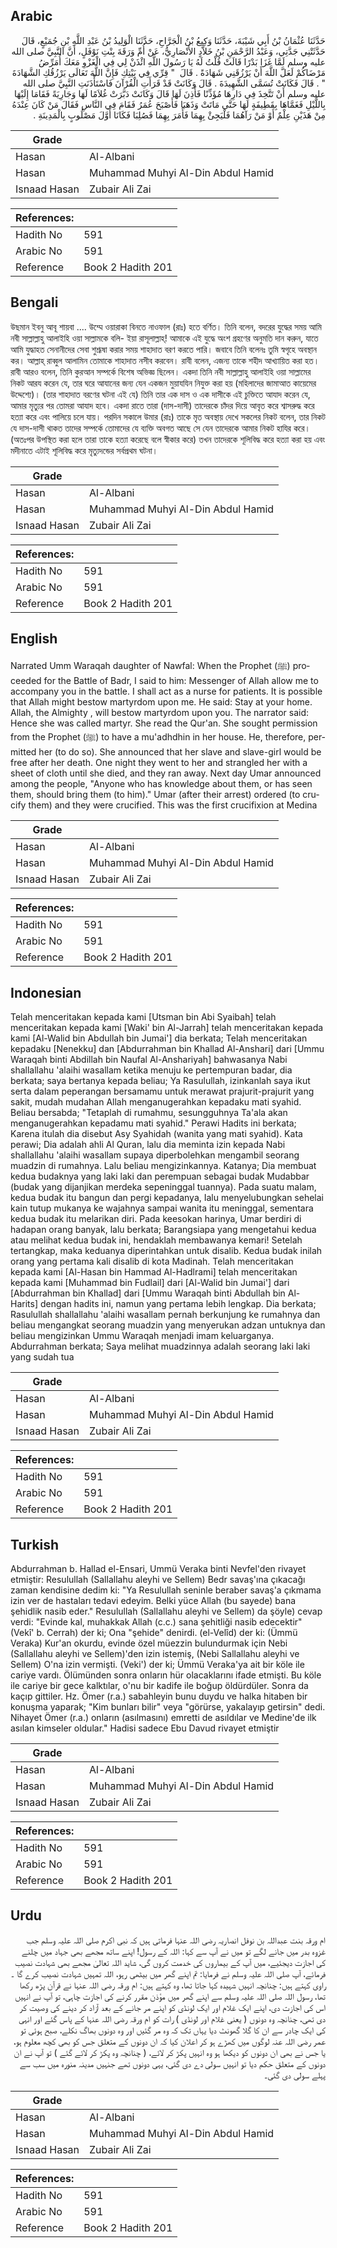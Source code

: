 ## Arabic


<div dir="rtl" lang="ar" style={{fontSize:'larger',backgroundColor:'#f8f9fa',padding:20}}>
حَدَّثَنَا عُثْمَانُ بْنُ أَبِي شَيْبَةَ، حَدَّثَنَا وَكِيعُ بْنُ الْجَرَّاحِ، حَدَّثَنَا الْوَلِيدُ بْنُ عَبْدِ اللَّهِ بْنِ جُمَيْعٍ، قَالَ حَدَّثَتْنِي جَدَّتِي، وَعَبْدُ الرَّحْمَنِ بْنُ خَلاَّدٍ الأَنْصَارِيُّ، عَنْ أُمِّ وَرَقَةَ بِنْتِ نَوْفَلٍ، أَنَّ النَّبِيَّ صلى الله عليه وسلم لَمَّا غَزَا بَدْرًا قَالَتْ قُلْتُ لَهُ يَا رَسُولَ اللَّهِ ائْذَنْ لِي فِي الْغَزْوِ مَعَكَ أُمَرِّضُ مَرْضَاكُمْ لَعَلَّ اللَّهَ أَنْ يَرْزُقَنِي شَهَادَةً ‏.‏ قَالَ ‏ "‏ قِرِّي فِي بَيْتِكِ فَإِنَّ اللَّهَ تَعَالَى يَرْزُقُكِ الشَّهَادَةَ ‏"‏ ‏.‏ قَالَ فَكَانَتْ تُسَمَّى الشَّهِيدَةَ ‏.‏ قَالَ وَكَانَتْ قَدْ قَرَأَتِ الْقُرْآنَ فَاسْتَأْذَنَتِ النَّبِيَّ صلى الله عليه وسلم أَنْ تَتَّخِذَ فِي دَارِهَا مُؤَذِّنًا فَأَذِنَ لَهَا قَالَ وَكَانَتْ دَبَّرَتْ غُلاَمًا لَهَا وَجَارِيَةً فَقَامَا إِلَيْهَا بِاللَّيْلِ فَغَمَّاهَا بِقَطِيفَةٍ لَهَا حَتَّى مَاتَتْ وَذَهَبَا فَأَصْبَحَ عُمَرُ فَقَامَ فِي النَّاسِ فَقَالَ مَنْ كَانَ عِنْدَهُ مِنْ هَذَيْنِ عِلْمٌ أَوْ مَنْ رَآهُمَا فَلْيَجِئْ بِهِمَا فَأَمَرَ بِهِمَا فَصُلِبَا فَكَانَا أَوَّلَ مَصْلُوبٍ بِالْمَدِينَةِ ‏.‏
</div>
<div style={{backgroundColor:'#f8f9fa',padding:20, marginBottom: 10}}><table> <thead> <tr> <th>Grade</th> <th></th> </tr> </thead> <tbody> <tr><td>Hasan</td><td>Al-Albani</td></tr><tr><td>Hasan</td><td>Muhammad Muhyi Al-Din Abdul Hamid</td></tr><tr><td>Isnaad Hasan</td><td>Zubair Ali Zai</td></tr></tbody></table><table> <thead> <tr> <th>References:</th> <th></th> </tr> </thead> <tbody><tr><td>Hadith No</td><td>591</td></tr><tr><td>Arabic No</td><td>591</td></tr><tr><td>Reference</td><td>Book 2 Hadith 201</td></tr></tbody></table></div>

## Bengali


<div dir="ltr" lang="bn" style={{fontSize:'larger',backgroundColor:'#f8f9fa',padding:20}}>
উছমান ইবনু আবূ শায়বা .... উম্মে ওয়ারাকা বিনতে নাওফাল (রাঃ) হতে বর্ণিত। তিনি বলেন, বদরের যুদ্ধের সময় আমি নবী সাল্লাল্লাহু আলাইহি ওয়া সাল্লামকে বলি- ইয়া রাসূলাল্লাহ্! আমাকে এই যুদ্ধে অংশ গ্রহণের অনুমতি দান করুন, যাতে আমি যুদ্ধাহত সেনানীদের সেবা শুশ্রূষা করার সময় শাহাদাত বরণ করতে পারি। জবাবে তিনি বলেনঃ তুমি স্বগৃহে অবস্থান কর। আল্লাহ্ রাব্বুল আলামিন তোমাকে শাহাদাত নসীব করবেন। রাবী বলেন, এজন্য তাকে শহীদ আখ্যায়িত করা হত। রাবী আরও বলেন, তিনি কুরআন সম্পর্কে বিশেষ অভিজ্ঞ ছিলেন। একদা তিনি নবী সাল্লাল্লাহু আলাইহি ওয়া সাল্লামের নিকট আরয করেন যে, তার ঘরে আযানের জন্য যেন একজন মুয়াযযিন নিযুক্ত করা হয় (মহিলাদের জামাআত কায়েমের উদ্দেশ্যে)। (তার শাহাদাত বরণের ঘটনা এই যে) তিনি তার এক দাস ও এক দাসীকে এই চুক্তিতে আযাদ করেন যে, আমার মৃত্যুর পর তোমরা আযাদ হবে। একদা রাতে তারা (দাস-দাসী) তাদেরকে চাঁদর দিয়ে আবৃত করে শ্বাসরুদ্ধ করে হত্যা করে এবং পালিয়ে চলে যায়। পরদিন সকালে উমার (রাঃ) তাকে মৃত অবস্থায় দেখে সকলের নিকট বলেন, তার নিকট যে দাস-দাসী থাকত তাদের সম্পর্কে তোমাদের যে ব্যক্তি অবগত আছে সে যেন তাদেরকে আমার নিকট হাযির করে। (অতঃপর উপস্থিত করা হলে তারা তাকে হত্যা করেছে বলে স্বীকার করে) তখন তাদেরকে শূলিবিদ্ধ করে হত্যা করা হয় এবং মদীনাতে এটাই শূলিবিদ্ধ করে মৃত্যুদন্ডের সর্বপ্রথম ঘটনা।
</div>
<div style={{backgroundColor:'#f8f9fa',padding:20, marginBottom: 10}}><table> <thead> <tr> <th>Grade</th> <th></th> </tr> </thead> <tbody> <tr><td>Hasan</td><td>Al-Albani</td></tr><tr><td>Hasan</td><td>Muhammad Muhyi Al-Din Abdul Hamid</td></tr><tr><td>Isnaad Hasan</td><td>Zubair Ali Zai</td></tr></tbody></table><table> <thead> <tr> <th>References:</th> <th></th> </tr> </thead> <tbody><tr><td>Hadith No</td><td>591</td></tr><tr><td>Arabic No</td><td>591</td></tr><tr><td>Reference</td><td>Book 2 Hadith 201</td></tr></tbody></table></div>

## English


<div dir="ltr" lang="en" style={{fontSize:'larger',backgroundColor:'#f8f9fa',padding:20}}>
Narrated Umm Waraqah daughter of Nawfal: When the Prophet (ﷺ) proceeded for the Battle of Badr, I said to him: Messenger of Allah allow me to accompany you in the battle. I shall act as a nurse for patients. It is possible that Allah might bestow martyrdom upon me. He said: Stay at your home. Allah, the Almighty , will bestow martyrdom upon you. The narrator said: Hence she was called martyr. She read the Qur'an. She sought permission from the Prophet (ﷺ) to have a mu'adhdhin in her house. He, therefore, permitted her (to do so). She announced that her slave and slave-girl would be free after her death. One night they went to her and strangled her with a sheet of cloth until she died, and they ran away. Next day Umar announced among the people, "Anyone who has knowledge about them, or has seen them, should bring them (to him)." Umar (after their arrest) ordered (to crucify them) and they were crucified. This was the first crucifixion at Medina
</div>
<div style={{backgroundColor:'#f8f9fa',padding:20, marginBottom: 10}}><table> <thead> <tr> <th>Grade</th> <th></th> </tr> </thead> <tbody> <tr><td>Hasan</td><td>Al-Albani</td></tr><tr><td>Hasan</td><td>Muhammad Muhyi Al-Din Abdul Hamid</td></tr><tr><td>Isnaad Hasan</td><td>Zubair Ali Zai</td></tr></tbody></table><table> <thead> <tr> <th>References:</th> <th></th> </tr> </thead> <tbody><tr><td>Hadith No</td><td>591</td></tr><tr><td>Arabic No</td><td>591</td></tr><tr><td>Reference</td><td>Book 2 Hadith 201</td></tr></tbody></table></div>

## Indonesian


<div dir="ltr" lang="id" style={{fontSize:'larger',backgroundColor:'#f8f9fa',padding:20}}>
Telah menceritakan kepada kami [Utsman bin Abi Syaibah] telah menceritakan kepada kami [Waki' bin Al-Jarrah] telah menceritakan kepada kami [Al-Walid bin Abdullah bin Jumai'] dia berkata; Telah menceritakan kepadaku [Nenekku] dan [Abdurrahman bin Khallad Al-Anshari] dari [Ummu Waraqah binti Abdillah bin Naufal Al-Anshariyah] bahwasanya Nabi shallallahu 'alaihi wasallam ketika menuju ke pertempuran badar, dia berkata; saya bertanya kepada beliau; Ya Rasulullah, izinkanlah saya ikut serta dalam peperangan bersamamu untuk merawat prajurit-prajurit yang sakit, mudah mudahan Allah menganugerahkan kepadaku mati syahid. Beliau bersabda; "Tetaplah di rumahmu, sesungguhnya Ta'ala akan menganugerahkan kepadamu mati syahid." Perawi Hadits ini berkata; Karena itulah dia disebut Asy Syahidah (wanita yang mati syahid). Kata perawi; Dia adalah ahli Al Quran, lalu dia meminta izin kepada Nabi shallallahu 'alaihi wasallam supaya diperbolehkan mengambil seorang muadzin di rumahnya. Lalu beliau mengizinkannya. Katanya; Dia membuat kedua budaknya yang laki laki dan perempuan sebagai budak Mudabbar (budak yang dijanjikan merdeka sepeninggal tuannya). Pada suatu malam, kedua budak itu bangun dan pergi kepadanya, Ialu menyelubungkan sehelai kain tutup mukanya ke wajahnya sampai wanita itu meninggal, sementara kedua budak itu melarikan diri. Pada keesokan harinya, Umar berdiri di hadapan orang banyak, lalu berkata; Barangsiapa yang mengetahui kedua atau melihat kedua budak ini, hendaklah membawanya kemari! Setelah tertangkap, maka keduanya diperintahkan untuk disalib. Kedua budak inilah orang yang pertama kali disalib di kota Madinah. Telah menceritakan kepada kami [Al-Hasan bin Hammad Al-Hadlrami] telah menceritakan kepada kami [Muhammad bin Fudlail] dari [Al-Walid bin Jumai'] dari [Abdurrahman bin Khallad] dari [Ummu Waraqah binti Abdullah bin Al-Harits] dengan hadits ini, namun yang pertama lebih lengkap. Dia berkata; Rasulullah shallallahu 'alaihi wasallam pernah berkunjung ke rumahnya dan beliau mengangkat seorang muadzin yang menyerukan adzan untuknya dan beliau mengizinkan Ummu Waraqah menjadi imam keluarganya. Abdurrahman berkata; Saya melihat muadzinnya adalah seorang laki laki yang sudah tua
</div>
<div style={{backgroundColor:'#f8f9fa',padding:20, marginBottom: 10}}><table> <thead> <tr> <th>Grade</th> <th></th> </tr> </thead> <tbody> <tr><td>Hasan</td><td>Al-Albani</td></tr><tr><td>Hasan</td><td>Muhammad Muhyi Al-Din Abdul Hamid</td></tr><tr><td>Isnaad Hasan</td><td>Zubair Ali Zai</td></tr></tbody></table><table> <thead> <tr> <th>References:</th> <th></th> </tr> </thead> <tbody><tr><td>Hadith No</td><td>591</td></tr><tr><td>Arabic No</td><td>591</td></tr><tr><td>Reference</td><td>Book 2 Hadith 201</td></tr></tbody></table></div>

## Turkish


<div dir="ltr" lang="tr" style={{fontSize:'larger',backgroundColor:'#f8f9fa',padding:20}}>
Abdurrahman b. Hallad el-Ensari, Ummü Veraka binti Nevfel'den rivayet etmiştir: Resulullah (Sallallahu aleyhi ve Sellem) Bedr savaş'ına çıkacağı zaman kendisine dedim ki: "Ya Resulullah seninle beraber savaş'a çıkmama izin ver de hastaları tedavi edeyim. Belki yüce Allah (bu sayede) bana şehidlik nasib eder." Resulullah (Sallallahu aleyhi ve Sellem) da şöyle) cevap verdi: "Evinde kal, muhakkak Allah (c.c.) sana şehitliği nasib edecektir" (Vekî' b. Cerrah) der ki; Ona "şehide" denirdi. (el-Velîd) der ki: (Ümmü Veraka) Kur'an okurdu, evinde özel müezzin bulundurmak için Nebi (Sallallahu aleyhi ve Sellem)'den izin istemiş, (Nebi Sallallahu aleyhi ve Sellem) O'na izin vermişti. (Veki') der ki; Ümmü Veraka'ya ait bir köle ile cariye vardı. Ölümünden sonra onların hür olacaklarını ifade etmişti. Bu köle ile cariye bir gece kalktılar, o'nu bir kadife ile boğup öldürdüler. Sonra da kaçıp gittiler. Hz. Ömer (r.a.) sabahleyin bunu duydu ve halka hitaben bir konuşma yaparak; "Kim bunları bilir" veya "görürse, yakalayıp getirsin" dedi. Nihayet Ömer (r.a.) onların (asılmasını) emretti de asıldılar ve Medine'de ilk asılan kimseler oldular." Hadisi sadece Ebu Davud rivayet etmiştir
</div>
<div style={{backgroundColor:'#f8f9fa',padding:20, marginBottom: 10}}><table> <thead> <tr> <th>Grade</th> <th></th> </tr> </thead> <tbody> <tr><td>Hasan</td><td>Al-Albani</td></tr><tr><td>Hasan</td><td>Muhammad Muhyi Al-Din Abdul Hamid</td></tr><tr><td>Isnaad Hasan</td><td>Zubair Ali Zai</td></tr></tbody></table><table> <thead> <tr> <th>References:</th> <th></th> </tr> </thead> <tbody><tr><td>Hadith No</td><td>591</td></tr><tr><td>Arabic No</td><td>591</td></tr><tr><td>Reference</td><td>Book 2 Hadith 201</td></tr></tbody></table></div>

## Urdu


<div dir="rtl" lang="ur" style={{fontSize:'larger',backgroundColor:'#f8f9fa',padding:20}}>
ام ورقہ بنت عبداللہ بن نوفل انصاریہ رضی اللہ عنہا فرماتی ہیں کہ نبی اکرم صلی اللہ علیہ وسلم جب غزوہ بدر میں جانے لگے تو میں نے آپ سے کہا: اللہ کے رسول! اپنے ساتھ مجھے بھی جہاد میں چلنے کی اجازت دیجئیے، میں آپ کے بیماروں کی خدمت کروں گی، شاید اللہ تعالیٰ مجھے بھی شہادت نصیب فرمائے، آپ صلی اللہ علیہ وسلم نے فرمایا: تم اپنے گھر میں بیٹھی رہو، اللہ تمہیں شہادت نصیب کرے گا ۔ راوی کہتے ہیں: چنانچہ انہیں شہیدہ کہا جاتا تھا، وہ کہتے ہیں: ام ورقہ رضی اللہ عنہا نے قرآن پڑھ رکھا تھا، رسول اللہ صلی اللہ علیہ وسلم سے اپنے گھر میں مؤذن مقرر کرنے کی اجازت چاہی، تو آپ نے انہیں اس کی اجازت دی، اپنے ایک غلام اور ایک لونڈی کو اپنے مر جانے کے بعد آزاد کر دینے کی وصیت کر دی تھی، چنانچہ وہ دونوں ( یعنی غلام اور لونڈی ) رات کو ام ورقہ رضی اللہ عنہا کے پاس گئے اور انہی کی ایک چادر سے ان کا گلا گھونٹ دیا یہاں تک کہ وہ مر گئیں اور وہ دونوں بھاگ نکلے، صبح ہوئی تو عمر رضی اللہ عنہ لوگوں میں کھڑے ہو کر اعلان کیا کہ ان دونوں کے متعلق جس کو بھی کچھ معلوم ہو، یا جس نے بھی ان دونوں کو دیکھا ہو وہ انہیں پکڑ کر لائے، ( چنانچہ وہ پکڑ کر لائے گئے ) تو آپ نے ان دونوں کے متعلق حکم دیا تو انہیں سولی دے دی گئی، یہی دونوں تھے جنہیں مدینہ منورہ میں سب سے پہلے سولی دی گئی۔
</div>
<div style={{backgroundColor:'#f8f9fa',padding:20, marginBottom: 10}}><table> <thead> <tr> <th>Grade</th> <th></th> </tr> </thead> <tbody> <tr><td>Hasan</td><td>Al-Albani</td></tr><tr><td>Hasan</td><td>Muhammad Muhyi Al-Din Abdul Hamid</td></tr><tr><td>Isnaad Hasan</td><td>Zubair Ali Zai</td></tr></tbody></table><table> <thead> <tr> <th>References:</th> <th></th> </tr> </thead> <tbody><tr><td>Hadith No</td><td>591</td></tr><tr><td>Arabic No</td><td>591</td></tr><tr><td>Reference</td><td>Book 2 Hadith 201</td></tr></tbody></table></div>